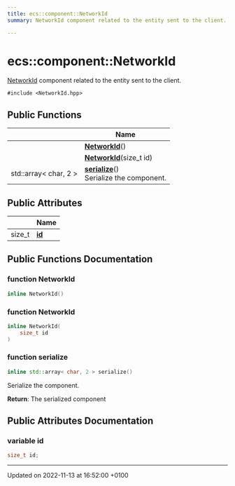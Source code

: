 ```yaml
---
title: ecs::component::NetworkId
summary: NetworkId component related to the entity sent to the client. 

---
```


# ecs::component::NetworkId



[NetworkId]() component related to the entity sent to the client. 


`#include <NetworkId.hpp>`

## Public Functions

|                | Name           |
| -------------- | -------------- |
| | **[NetworkId](Classes/structecs_1_1component_1_1_network_id.md#function-networkid)**() |
| | **[NetworkId](Classes/structecs_1_1component_1_1_network_id.md#function-networkid)**(size_t id) |
| std::array< char, 2 > | **[serialize](Classes/structecs_1_1component_1_1_network_id.md#function-serialize)**()<br>Serialize the component.  |

## Public Attributes

|                | Name           |
| -------------- | -------------- |
| size_t | **[id](Classes/structecs_1_1component_1_1_network_id.md#variable-id)**  |

## Public Functions Documentation

### function NetworkId

```cpp
inline NetworkId()
```


### function NetworkId

```cpp
inline NetworkId(
    size_t id
)
```


### function serialize

```cpp
inline std::array< char, 2 > serialize()
```

Serialize the component. 

**Return**: The serialized component 

## Public Attributes Documentation

### variable id

```cpp
size_t id;
```


-------------------------------

Updated on 2022-11-13 at 16:52:00 +0100